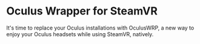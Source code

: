 # Oculus Wrapper for SteamVR
It's time to replace your Oculus installations with OculusWRP, a new way to enjoy your Oculus headsets while using SteamVR, natively.
